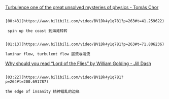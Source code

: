 [Turbulence one of the great unsolved mysteries of physics - Tomás Chor](https://www.bilibili.com/video/BV1Dk4y1q781?p=263)

```ad-note

[00:43](https://www.bilibili.com/video/BV1Dk4y1q781?p=263#t=41.259622)

 spin up the coast 到海滩转转
```

```ad-note

[01:13](https://www.bilibili.com/video/BV1Dk4y1q781?p=263#t=71.806236)

laminar flow, turbulent flow 层流与湍流
```



[Why should you read “Lord of the Flies” by William Golding - Jill Dash](https://www.bilibili.com/video/BV1Dk4y1q781?p=264)

```ad-note

[03:22](https://www.bilibili.com/video/BV1Dk4y1q781?p=264#t=200.691787)

the edge of insanity 精神错乱的边缘
```